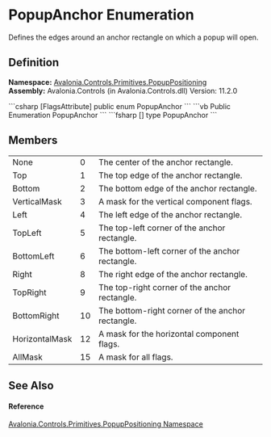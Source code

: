 # PopupAnchor Enumeration


Defines the edges around an anchor rectangle on which a popup will open.



## Definition
**Namespace:** <a href="N_Avalonia_Controls_Primitives_PopupPositioning">Avalonia.Controls.Primitives.PopupPositioning</a>  
**Assembly:** Avalonia.Controls (in Avalonia.Controls.dll) Version: 11.2.0

<Tabs groupId="api-code-preview">
<TabItem value="csharp" label="C#">
```csharp
[FlagsAttribute]
public enum PopupAnchor
```
</TabItem>
<TabItem value="vb" label="VB">
```vb
<FlagsAttribute>
Public Enumeration PopupAnchor
```
</TabItem>
<TabItem value="fsharp" label="F#">
```fsharp
[<FlagsAttribute>]
type PopupAnchor
```
</TabItem>
</Tabs>



## Members
<table>
<tr>
<td>None</td>
<td>0</td>
<td>The center of the anchor rectangle.</td>
</tr>
<tr>
<td>Top</td>
<td>1</td>
<td>The top edge of the anchor rectangle.</td>
</tr>
<tr>
<td>Bottom</td>
<td>2</td>
<td>The bottom edge of the anchor rectangle.</td>
</tr>
<tr>
<td>VerticalMask</td>
<td>3</td>
<td>A mask for the vertical component flags.</td>
</tr>
<tr>
<td>Left</td>
<td>4</td>
<td>The left edge of the anchor rectangle.</td>
</tr>
<tr>
<td>TopLeft</td>
<td>5</td>
<td>The top-left corner of the anchor rectangle.</td>
</tr>
<tr>
<td>BottomLeft</td>
<td>6</td>
<td>The bottom-left corner of the anchor rectangle.</td>
</tr>
<tr>
<td>Right</td>
<td>8</td>
<td>The right edge of the anchor rectangle.</td>
</tr>
<tr>
<td>TopRight</td>
<td>9</td>
<td>The top-right corner of the anchor rectangle.</td>
</tr>
<tr>
<td>BottomRight</td>
<td>10</td>
<td>The bottom-right corner of the anchor rectangle.</td>
</tr>
<tr>
<td>HorizontalMask</td>
<td>12</td>
<td>A mask for the horizontal component flags.</td>
</tr>
<tr>
<td>AllMask</td>
<td>15</td>
<td>A mask for all flags.</td>
</tr>
</table>

## See Also


#### Reference
<a href="N_Avalonia_Controls_Primitives_PopupPositioning">Avalonia.Controls.Primitives.PopupPositioning Namespace</a>  

